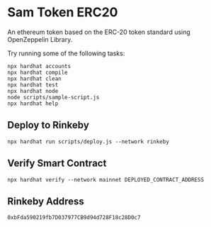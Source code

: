 # Sam Token ERC20

An ethereum token based on the ERC-20 token standard using OpenZeppelin Library.

Try running some of the following tasks:

```shell
npx hardhat accounts
npx hardhat compile
npx hardhat clean
npx hardhat test
npx hardhat node
node scripts/sample-script.js
npx hardhat help
```

## Deploy to Rinkeby

```
npx hardhat run scripts/deploy.js --network rinkeby
```
## Verify Smart Contract

```
npx hardhat verify --network mainnet DEPLOYED_CONTRACT_ADDRESS
```


## Rinkeby Address

```
0xbFda590219fb7D037977CB9d94d728F18c28D0c7
```